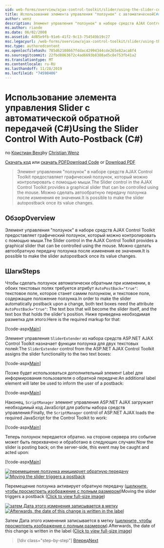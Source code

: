 ```yaml
---
uid: web-forms/overview/ajax-control-toolkit/slider/using-the-slider-control-with-auto-postback-cs
title: Использование элемента управления "ползунок" с автоматическойC#обратной передачей () | Документация Майкрософт
author: wenz
description: Элемент управления "ползунок" в наборе средств AJAX Control Toolkit предоставляет графический ползунок, который можно контролировать с помощью мыши. Можно установить ползунок автозаписи...
ms.author: riande
ms.date: 06/02/2008
ms.assetid: 4d85e9fb-91e6-41f2-9c13-754549b19c27
msc.legacyurl: /web-forms/overview/ajax-control-toolkit/slider/using-the-slider-control-with-auto-postback-cs
msc.type: authoredcontent
ms.openlocfilehash: 785d62108667fddac42994344cde265e82aca8f4
ms.sourcegitcommit: 22fbd8863672c4ad6693b8388ad5c8e753fb41a2
ms.translationtype: MT
ms.contentlocale: ru-RU
ms.lasthandoff: 11/28/2019
ms.locfileid: "74598406"
---
```

# <a name="using-the-slider-control-with-auto-postback-c"></a><span data-ttu-id="c87ea-104">Использование элемента управления Slider с автоматической обратной передачей (C#)</span><span class="sxs-lookup"><span data-stu-id="c87ea-104">Using the Slider Control With Auto-Postback (C#)</span></span>

<span data-ttu-id="c87ea-105">по [Кристиан Венз](https://github.com/wenz)</span><span class="sxs-lookup"><span data-stu-id="c87ea-105">by [Christian Wenz](https://github.com/wenz)</span></span>

<span data-ttu-id="c87ea-106">[Скачать код](https://download.microsoft.com/download/9/3/f/93f8daea-bebd-4821-833b-95205389c7d0/Slider1.cs.zip) или [скачать PDF](https://download.microsoft.com/download/b/6/a/b6ae89ee-df69-4c87-9bfb-ad1eb2b23373/slider1CS.pdf)</span><span class="sxs-lookup"><span data-stu-id="c87ea-106">[Download Code](https://download.microsoft.com/download/9/3/f/93f8daea-bebd-4821-833b-95205389c7d0/Slider1.cs.zip) or [Download PDF](https://download.microsoft.com/download/b/6/a/b6ae89ee-df69-4c87-9bfb-ad1eb2b23373/slider1CS.pdf)</span></span>

> <span data-ttu-id="c87ea-107">Элемент управления "ползунок" в наборе средств AJAX Control Toolkit предоставляет графический ползунок, который можно контролировать с помощью мыши.</span><span class="sxs-lookup"><span data-stu-id="c87ea-107">The Slider control in the AJAX Control Toolkit provides a graphical slider that can be controlled using the mouse.</span></span> <span data-ttu-id="c87ea-108">Можно сделать автообратную передачу ползунка после изменения ее значения.</span><span class="sxs-lookup"><span data-stu-id="c87ea-108">It is possible to make the slider autopostback once its value changes.</span></span>

## <a name="overview"></a><span data-ttu-id="c87ea-109">Обзор</span><span class="sxs-lookup"><span data-stu-id="c87ea-109">Overview</span></span>

<span data-ttu-id="c87ea-110">Элемент управления "ползунок" в наборе средств AJAX Control Toolkit предоставляет графический ползунок, который можно контролировать с помощью мыши.</span><span class="sxs-lookup"><span data-stu-id="c87ea-110">The Slider control in the AJAX Control Toolkit provides a graphical slider that can be controlled using the mouse.</span></span> <span data-ttu-id="c87ea-111">Можно сделать автообратную передачу ползунка после изменения ее значения.</span><span class="sxs-lookup"><span data-stu-id="c87ea-111">It is possible to make the slider autopostback once its value changes.</span></span>

## <a name="steps"></a><span data-ttu-id="c87ea-112">Шаги</span><span class="sxs-lookup"><span data-stu-id="c87ea-112">Steps</span></span>

<span data-ttu-id="c87ea-113">Чтобы сделать ползунок автоматически обратным при изменении, в обоих текстовых полях требуется атрибут `AutoPostBack="true"`: текстовое поле, которое станет самим ползунком, и текстовое поле, содержащее положение ползунка.</span><span class="sxs-lookup"><span data-stu-id="c87ea-113">In order to make the slider automatically postback upon a change, both text boxes need the attribute `AutoPostBack="true"`: The text box that will become the slider itself, and the text box that holds the slider's position.</span></span> <span data-ttu-id="c87ea-114">Ниже приведена необходимая разметка для этого:</span><span class="sxs-lookup"><span data-stu-id="c87ea-114">Here is the required markup for that:</span></span>

[!code-aspx[Main](using-the-slider-control-with-auto-postback-cs/samples/sample1.aspx)]

<span data-ttu-id="c87ea-115">Элемент управления `SliderExtender` из набора средств ASP.NET AJAX Control Toolkit назначает функции ползунка для двух текстовых полей:</span><span class="sxs-lookup"><span data-stu-id="c87ea-115">The `SliderExtender` control from the ASP.NET AJAX Control Toolkit assigns the slider functionality to the two text boxes:</span></span>

[!code-aspx[Main](using-the-slider-control-with-auto-postback-cs/samples/sample2.aspx)]

<span data-ttu-id="c87ea-116">Позже будет использоваться дополнительный элемент Label для информирования пользователя о обратной передаче:</span><span class="sxs-lookup"><span data-stu-id="c87ea-116">An additional label element will later be used to inform the user of a postback:</span></span>

[!code-aspx[Main](using-the-slider-control-with-auto-postback-cs/samples/sample3.aspx)]

<span data-ttu-id="c87ea-117">Наконец, `ScriptManager` элемент управления ASP.NET AJAX загружает необходимый код JavaScript для работы набора средств управления:</span><span class="sxs-lookup"><span data-stu-id="c87ea-117">Finally, the `ScriptManager` control of ASP.NET AJAX loads the required JavaScript for the Control Toolkit to work:</span></span>

[!code-aspx[Main](using-the-slider-control-with-auto-postback-cs/samples/sample4.aspx)]

<span data-ttu-id="c87ea-118">Теперь ползунок передается обратно. на стороне сервера это событие может быть перехвачено и обработано в следующих случаях:</span><span class="sxs-lookup"><span data-stu-id="c87ea-118">Now the slider is posting back; on the server-side, this event may be caught and acted upon:</span></span>

[!code-aspx[Main](using-the-slider-control-with-auto-postback-cs/samples/sample5.aspx)]

<span data-ttu-id="c87ea-119">[![перемещение ползунка инициирует обратную передачу](using-the-slider-control-with-auto-postback-cs/_static/image2.png)](using-the-slider-control-with-auto-postback-cs/_static/image1.png)</span><span class="sxs-lookup"><span data-stu-id="c87ea-119">[![Moving the slider triggers a postback](using-the-slider-control-with-auto-postback-cs/_static/image2.png)](using-the-slider-control-with-auto-postback-cs/_static/image1.png)</span></span>

<span data-ttu-id="c87ea-120">Перемещение ползунка активирует обратную передачу ([щелкните, чтобы просмотреть изображение с полным размером](using-the-slider-control-with-auto-postback-cs/_static/image3.png))</span><span class="sxs-lookup"><span data-stu-id="c87ea-120">Moving the slider triggers a postback ([Click to view full-size image](using-the-slider-control-with-auto-postback-cs/_static/image3.png))</span></span>

<span data-ttu-id="c87ea-121">[![затем Дата этого изменения записывается в метку](using-the-slider-control-with-auto-postback-cs/_static/image5.png)](using-the-slider-control-with-auto-postback-cs/_static/image4.png)</span><span class="sxs-lookup"><span data-stu-id="c87ea-121">[![Afterwards, the date of this change is written in the label](using-the-slider-control-with-auto-postback-cs/_static/image5.png)](using-the-slider-control-with-auto-postback-cs/_static/image4.png)</span></span>

<span data-ttu-id="c87ea-122">Затем Дата этого изменения записывается в метку ([щелкните, чтобы просмотреть изображение с полным размером](using-the-slider-control-with-auto-postback-cs/_static/image6.png)).</span><span class="sxs-lookup"><span data-stu-id="c87ea-122">Afterwards, the date of this change is written in the label ([Click to view full-size image](using-the-slider-control-with-auto-postback-cs/_static/image6.png))</span></span>

> [!div class="step-by-step"]
> [<span data-ttu-id="c87ea-123">Вперед</span><span class="sxs-lookup"><span data-stu-id="c87ea-123">Next</span></span>](databinding-the-slider-control-cs.md)
